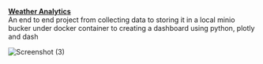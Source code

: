 **<ins> Weather Analytics</ins>**</br>
An end to end project from collecting data to storing it in a local minio bucker under docker container to creating a dashboard using python, plotly and dash

![Screenshot (3)](https://github.com/user-attachments/assets/cbdbfb11-9a91-437d-bb73-41394421fbca)

